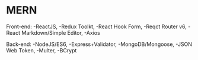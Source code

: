 # MERN
Front-end: 
  -ReactJS, 
  -Redux Toolkt, 
  -React Hook Form, 
  -Reqct Router v6, 
  -React Markdown/Simple Editor, 
  -Axios

Back-end: 
  -NodeJS/ES6, 
  -Express+Validator, 
  -MongoDB/Mongoose, 
  -JSON Web Token, 
  -Multer, 
  -BCrypt
